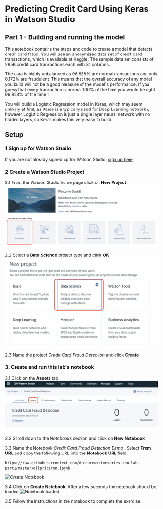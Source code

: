 #  Predicting Credit Card Using Keras in Watson Studio

## Part 1 - Building and running the model

This notebook contains the steps and code to create a model that detects credit card fraud. You will use an anonymized data set of credit card transactions, which is available at Kaggle. The sample data set consists of 285K credit card transactions each with 31 columns.

The data is highly unbalanced as 98.828% are normal transactions and only 0.172% are fraudulent. This means that the overall accuracy of any model you build will not be a good measure of the model's performance. If you guess that every transaction is normal 100% of the time you would be right 99.828% of the time !

You will build a Logistic Regression model in Keras, which may seem unlikely at first, as Keras is a typically used for Deep Learning networks, however Logistic Regression is just a single layer neural network with no hidden layers, so Keras makes this very easy to build.

##  Setup

### 1 Sign up for Watson Studio

If you are not already signed up for Watson Studio, [sign up here](https://www.ibm.com/cloud/watson-studio)

### 2 Create a Watson Studio Project

2.1 From the Watson Studio home page click on **New Project**
![New Project](images/ss1.png)


2.2 Select a **Data Science** project type and click **OK**
![Jupyter Notebook](images/ss2.png)

2.3 Name the project *Credit Card Fraud Detection* and click **Create**

### 3. Create  and run this lab's notebook

3.1 Click on the **Assets** tab
![Assets](images/ss3.png)

3.2 Scroll down to the *Notebooks* section and click on **New Notebook**

3.3 Name the Notebook *Credit Card Fraud Detection Demo* . Select **From URL** and copy the following URL into the **Notebook URL** field

```https://raw.githubusercontent.com/djccarew/timeseries-rnn-lab-part1/master/oilpricernn.ipynb```

![Create Notebook](images/ss4.png)

3.4 Click on **Create Notebook**. After a few seconds the notebook should be loaded
![Notebook loaded](images/ss5.png)

3.5 Follow the instructions in the notebook to complete the exercise.
